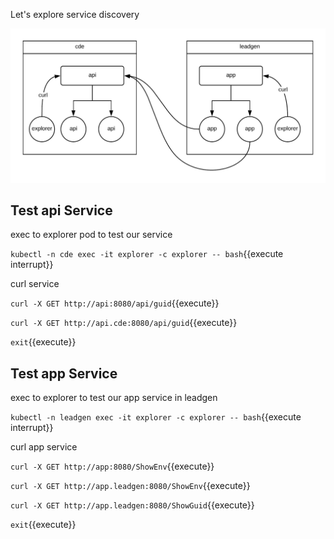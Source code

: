 Let's explore service discovery

![CDE](./assets/service-discovery.png)

## Test api Service

exec to explorer pod to test our service

`kubectl -n cde exec -it explorer -c explorer -- bash`{{execute interrupt}}

curl service

`curl -X GET http://api:8080/api/guid`{{execute}}

`curl -X GET http://api.cde:8080/api/guid`{{execute}}

`exit`{{execute}}

## Test app Service

exec to explorer to test our app service in leadgen

`kubectl -n leadgen exec -it explorer -c explorer -- bash`{{execute interrupt}}

curl app service

`curl -X GET http://app:8080/ShowEnv`{{execute}}

`curl -X GET http://app.leadgen:8080/ShowEnv`{{execute}}

`curl -X GET http://app.leadgen:8080/ShowGuid`{{execute}}

`exit`{{execute}}